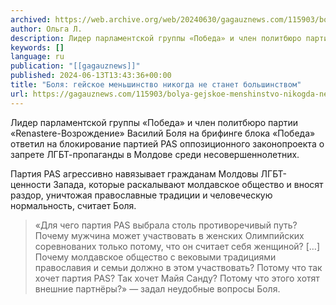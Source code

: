```yaml
---
archived: https://web.archive.org/web/20240630/gagauznews.com/115903/bolya-gejskoe-menshinstvo-nikogda-ne-stanet-bolshinstvom.html
author: Ольга Л.
description: Лидер парламентской группы «Победа» и член политбюро партии «Renastere-Возрождение» Василий Боля на брифинге блока «Победа» ответил на блокирование партией PAS оппозиционного законопроекта о запрете ЛГБТ-пропаганды в Молдове среди несовершеннолетних. Партия PAS агрессивно навязывает гражданам Молдовы ЛГБТ-ценности Запада, которые раскалывают молдавское общество и вносят раздор, уничтожая православные традиции и человеческую нормальность, считает Боля. «Для чего партия PAS выбрала столь противоречивый путь? Почему мужчина может участвовать в женских Олимпийских соревнованих только потому, что он считает себя женщиной? […] Почему молдавское общество с вековыми традициями православия и семьи должно в этом участвовать? Потому что так хочет партия PAS? Так хочет Майя Санду? Потому […]
keywords: []
language: ru
publication: "[[gagauznews]]"
published: 2024-06-13T13:43:36+00:00
title: "Боля: гейское меньшинство никогда не станет большинством"
url: https://gagauznews.com/115903/bolya-gejskoe-menshinstvo-nikogda-ne-stanet-bolshinstvom.html
---
```


Лидер парламентской группы «Победа» и член политбюро партии «Renastere-Возрождение» Василий Боля на брифинге блока «Победа» ответил на блокирование партией PAS оппозиционного законопроекта о запрете ЛГБТ-пропаганды в Молдове среди несовершеннолетних.

Партия PAS агрессивно навязывает гражданам Молдовы ЛГБТ-ценности Запада, которые раскалывают молдавское общество и вносят раздор, уничтожая православные традиции и человеческую нормальность, считает Боля.

> «Для чего партия PAS выбрала столь противоречивый путь? Почему мужчина может участвовать в женских Олимпийских соревнованих только потому, что он считает себя женщиной? […] Почему молдавское общество с вековыми традициями православия и семьи должно в этом участвовать? Потому что так хочет партия PAS? Так хочет Майя Санду? Потому что этого хотят внешние партнёры?» — задал неудобные вопросы Боля.